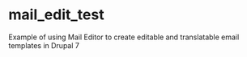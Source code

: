 mail_edit_test
==============

Example of using Mail Editor to create editable and translatable email templates in Drupal 7